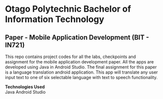 # Otago Polytechnic Bachelor of Information Technology
## Paper - Mobile Application Development (BIT - IN721)
This repo contains project codes for all the labs, checkpoints and assignment for the mobile application development paper. All the apps are developed using Java in Android Studio. The final assignment for this paper is a language translation android application. This app will translate any user input text to one of six selectable language with text to speech functionality.

__Technologies Used__  
Java
Android Studio

